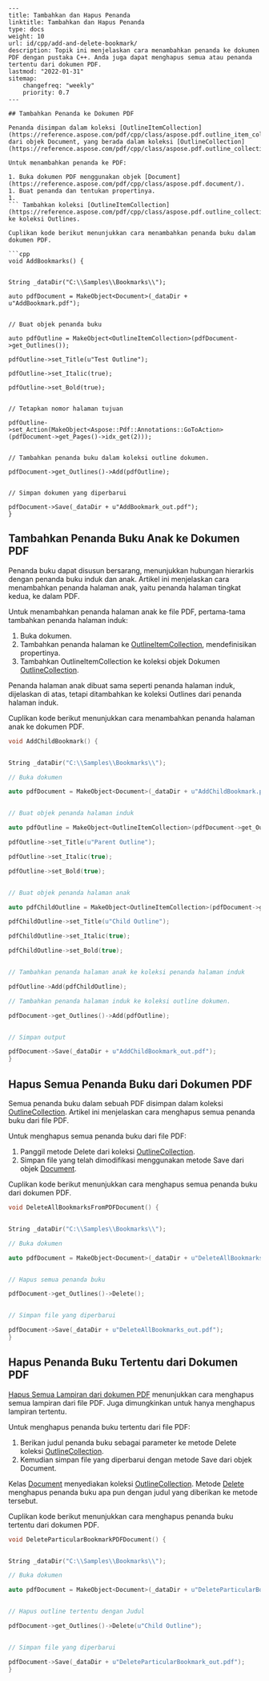 ```
---
title: Tambahkan dan Hapus Penanda 
linktitle: Tambahkan dan Hapus Penanda 
type: docs
weight: 10
url: id/cpp/add-and-delete-bookmark/
description: Topik ini menjelaskan cara menambahkan penanda ke dokumen PDF dengan pustaka C++. Anda juga dapat menghapus semua atau penanda tertentu dari dokumen PDF.
lastmod: "2022-01-31"
sitemap:
    changefreq: "weekly"
    priority: 0.7
---

## Tambahkan Penanda ke Dokumen PDF

Penanda disimpan dalam koleksi [OutlineItemCollection](https://reference.aspose.com/pdf/cpp/class/aspose.pdf.outline_item_collection/) dari objek Document, yang berada dalam koleksi [OutlineCollection](https://reference.aspose.com/pdf/cpp/class/aspose.pdf.outline_collection/).

Untuk menambahkan penanda ke PDF:

1. Buka dokumen PDF menggunakan objek [Document](https://reference.aspose.com/pdf/cpp/class/aspose.pdf.document/).
1. Buat penanda dan tentukan propertinya.
1.
``` Tambahkan koleksi [OutlineItemCollection](https://reference.aspose.com/pdf/cpp/class/aspose.pdf.outline_collection/) ke koleksi Outlines.

Cuplikan kode berikut menunjukkan cara menambahkan penanda buku dalam dokumen PDF.

```cpp
void AddBookmarks() {


String _dataDir("C:\\Samples\\Bookmarks\\");

auto pdfDocument = MakeObject<Document>(_dataDir + u"AddBookmark.pdf");


// Buat objek penanda buku

auto pdfOutline = MakeObject<OutlineItemCollection>(pdfDocument->get_Outlines());

pdfOutline->set_Title(u"Test Outline");

pdfOutline->set_Italic(true);

pdfOutline->set_Bold(true);


// Tetapkan nomor halaman tujuan

pdfOutline->set_Action(MakeObject<Aspose::Pdf::Annotations::GoToAction>(pdfDocument->get_Pages()->idx_get(2)));


// Tambahkan penanda buku dalam koleksi outline dokumen.

pdfDocument->get_Outlines()->Add(pdfOutline);


// Simpan dokumen yang diperbarui

pdfDocument->Save(_dataDir + u"AddBookmark_out.pdf");
}
```

## Tambahkan Penanda Buku Anak ke Dokumen PDF

Penanda buku dapat disusun bersarang, menunjukkan hubungan hierarkis dengan penanda buku induk dan anak. Artikel ini menjelaskan cara menambahkan penanda halaman anak, yaitu penanda halaman tingkat kedua, ke dalam PDF.

Untuk menambahkan penanda halaman anak ke file PDF, pertama-tama tambahkan penanda halaman induk:

1. Buka dokumen.
1. Tambahkan penanda halaman ke [OutlineItemCollection](https://reference.aspose.com/pdf/cpp/class/aspose.pdf.outline_item_collection/), mendefinisikan propertinya.
1. Tambahkan OutlineItemCollection ke koleksi objek Dokumen [OutlineCollection](https://reference.aspose.com/pdf/cpp/class/aspose.pdf.outline_collection/).

Penanda halaman anak dibuat sama seperti penanda halaman induk, dijelaskan di atas, tetapi ditambahkan ke koleksi Outlines dari penanda halaman induk.

Cuplikan kode berikut menunjukkan cara menambahkan penanda halaman anak ke dokumen PDF.

```cpp
void AddChildBookmark() {


String _dataDir("C:\\Samples\\Bookmarks\\");

// Buka dokumen

auto pdfDocument = MakeObject<Document>(_dataDir + u"AddChildBookmark.pdf");


// Buat objek penanda halaman induk

auto pdfOutline = MakeObject<OutlineItemCollection>(pdfDocument->get_Outlines());

pdfOutline->set_Title(u"Parent Outline");

pdfOutline->set_Italic(true);

pdfOutline->set_Bold(true);


// Buat objek penanda halaman anak

auto pdfChildOutline = MakeObject<OutlineItemCollection>(pdfDocument->get_Outlines());

pdfChildOutline->set_Title(u"Child Outline");

pdfChildOutline->set_Italic(true);

pdfChildOutline->set_Bold(true);


// Tambahkan penanda halaman anak ke koleksi penanda halaman induk

pdfOutline->Add(pdfChildOutline);

// Tambahkan penanda halaman induk ke koleksi outline dokumen.

pdfDocument->get_Outlines()->Add(pdfOutline);


// Simpan output

pdfDocument->Save(_dataDir + u"AddChildBookmark_out.pdf");
}
```
## Hapus Semua Penanda Buku dari Dokumen PDF

Semua penanda buku dalam sebuah PDF disimpan dalam koleksi [OutlineCollection](https://reference.aspose.com/pdf/cpp/class/aspose.pdf.outline_collection/). Artikel ini menjelaskan cara menghapus semua penanda buku dari file PDF.

Untuk menghapus semua penanda buku dari file PDF:

1. Panggil metode Delete dari koleksi [OutlineCollection](https://reference.aspose.com/pdf/cpp/class/aspose.pdf.outline_collection/).
2. Simpan file yang telah dimodifikasi menggunakan metode Save dari objek [Document](https://reference.aspose.com/pdf/cpp/class/aspose.pdf.document/).

Cuplikan kode berikut menunjukkan cara menghapus semua penanda buku dari dokumen PDF.

```cpp
void DeleteAllBookmarksFromPDFDocument() {


String _dataDir("C:\\Samples\\Bookmarks\\");

// Buka dokumen

auto pdfDocument = MakeObject<Document>(_dataDir + u"DeleteAllBookmarks.pdf");


// Hapus semua penanda buku

pdfDocument->get_Outlines()->Delete();


// Simpan file yang diperbarui

pdfDocument->Save(_dataDir + u"DeleteAllBookmarks_out.pdf");
}
```


## Hapus Penanda Buku Tertentu dari Dokumen PDF

[Hapus Semua Lampiran dari dokumen PDF](https://docs.aspose.com/pdf/cpp/working-with-attachments/) menunjukkan cara menghapus semua lampiran dari file PDF. Juga dimungkinkan untuk hanya menghapus lampiran tertentu.

Untuk menghapus penanda buku tertentu dari file PDF:

1. Berikan judul penanda buku sebagai parameter ke metode Delete koleksi [OutlineCollection](https://reference.aspose.com/pdf/cpp/class/aspose.pdf.outline_collection/).
2. Kemudian simpan file yang diperbarui dengan metode Save dari objek Document.

Kelas [Document](https://reference.aspose.com/pdf/cpp/class/aspose.pdf.document/) menyediakan koleksi [OutlineCollection](https://reference.aspose.com/pdf/cpp/class/aspose.pdf.outline_collection/). Metode [Delete](https://reference.aspose.com/pdf/cpp/class/aspose.pdf.outline_collection#a04f36a1f4f7c4fde3189399eb046a98b) menghapus penanda buku apa pun dengan judul yang diberikan ke metode tersebut.

Cuplikan kode berikut menunjukkan cara menghapus penanda buku tertentu dari dokumen PDF.

```cpp
void DeleteParticularBookmarkPDFDocument() {


String _dataDir("C:\\Samples\\Bookmarks\\");

// Buka dokumen

auto pdfDocument = MakeObject<Document>(_dataDir + u"DeleteParticularBookmark.pdf");


// Hapus outline tertentu dengan Judul

pdfDocument->get_Outlines()->Delete(u"Child Outline");


// Simpan file yang diperbarui

pdfDocument->Save(_dataDir + u"DeleteParticularBookmark_out.pdf");
}
```